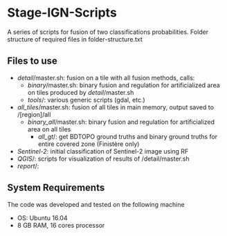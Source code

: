 # Stage-IGN-Scripts
A series of scripts for fusion of two classifications probabilities.
Folder structure of required files in folder-structure.txt

## Files to use
- _detail_/master.sh: fusion on a tile with all fusion methods, calls:
  - _binary_/master.sh: binary fusion and regulation for artificialized area on tiles produced by _detail_/master.sh
  - _tools_/: various generic scripts (gdal, etc.)
- _all_tiles_/master.sh: fusion of all tiles in main memory, output saved to /\[region\]/all
  - _binary_all_/master.sh: binary fusion and regulation for artificialized area on all tiles
	- _all_gt_/: get BDTOPO ground truths and binary ground truths for entire covered zone (Finistère only)  
- _Sentinel-2_: initial classification of Sentinel-2 image using RF
- _QGIS_/: scripts for visualization of results of /detail/master.sh
- _report_/:


## System Requirements
The code was developed and tested on the following machine
- OS: Ubuntu 16.04
- 8 GB RAM, 16 cores processor
